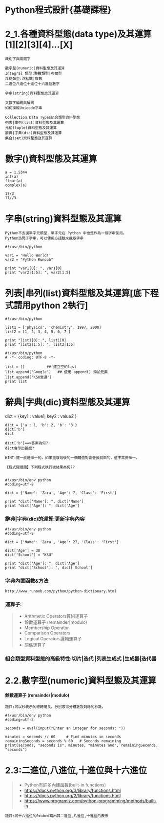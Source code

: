 # Python程式設計{基礎課程}

# 2_1.各種資料型態(data type)及其運算[1][2][3][4]...[X]
```
識別字與關鍵字

數字型(numeric)資料型態及其運算
Integral 類型:整數類型|布爾型
浮點類型:浮點數|複數
二進位八進位十進位十六進位數字

字串(string)資料型態及其運算

文數字編碼與解碼
如何操縱Unicode字串

Collection Data Types組合類型資料型態 
列表|串列(list)資料型態及其運算
元組(tuple)資料型態及其運算
辭典|字典(dic)資料型態及其運算
集合(set)資料型態及其運算
```
# 數字()資料型態及其運算
```
a = 1.5344
int(a)
float(a)
complex(a)
```


```
17/3
17//3
```

# 字串(string)資料型態及其運算
```
Python不支援單字元類型，單字元在 Python 中也是作為一個字串使用。
Python訪問子字串，可以使用方括號來截取字串
```
```
#!/usr/bin/python
 
var1 = 'Hello World!'
var2 = "Python Runoob"
 
print "var1[0]: ", var1[0]
print "var2[1:5]: ", var2[1:5]
```
# 列表|串列(list)資料型態及其運算[底下程式請用python 2執行]
```
#!/usr/bin/python
 
list1 = ['physics', 'chemistry', 1997, 2000]
list2 = [1, 2, 3, 4, 5, 6, 7 ]
 
print "list1[0]: ", list1[0]
print "list2[1:5]: ", list2[1:5]
```

```
#!/usr/bin/python
# -*- coding: UTF-8 -*-
 
list = []          ## 建立空的list
list.append('Google')   ## 使用 append() 添加元素
list.append('KSU當選')
print list
```

# 辭典|字典(dic)資料型態及其運算

dict = {key1 : value1, key2 : value2 }
```
dict = {'a': 1, 'b': 2, 'b': '3'}
dict['b']
dict

dict['b']==>答案為何?
dict會印出甚麼?

HINT:鍵一般是唯一的，如果重複最後的一個鍵值對會替換前面的，值不需要唯一。
```

```
【程式閱讀題】下列程式執行後結果為何??


#!/usr/bin/env python
#coding=utf-8
 
dict = {'Name': 'Zara', 'Age': 7, 'Class': 'First'}
 
print "dict['Name']: ", dict['Name']
print "dict['Age']: ", dict['Age']
```

### 辭典|字典(dic)的運算:更新字典內容
```
#!/usr/bin/env python
#coding=utf-8

dict = {'Name': 'Zara', 'Age': 27, 'Class': 'First'}
 
dict['Age'] = 38 
dict['School'] = "KSU" 
 
print "dict['Age']: ", dict['Age']
print "dict['School']: ", dict['School']
```
### 字典內置函數&方法
```
http://www.runoob.com/python/python-dictionary.html
```

### 運算子:
>* Arithmetic Operators算術運算子
>* 餘數運算子 (remainder|modulo)
>* Membership Operator
>* Comparison Operators
>* Logical Operators邏輯運算子
>* 關係運算子

### 組合類型資料型態的高級特性:切片|迭代 |列表生成式 |生成器|迭代器

# 2.2.數字型(numeric)資料型態及其運算

#### 餘數運算子 (remainder|modulo)
```
題目:將以秒表示的總時間長，分別取得分鐘數及剩餘的秒數。
```
```
#!/usr/bin/env python
#coding=utf-8

seconds = eval(input("Enter an integer for seconds: "))

minutes = seconds // 60     # Find minutes in seconds
remainingSeconds = seconds % 60   # Seconds remaining
print(seconds, "seconds is", minutes, "minutes and", remainingSeconds, "seconds")
```

# 2.3:二進位,八進位,十進位與十六進位

>* Python有許多內建函數(built-in functions)
>* https://docs.python.org/3/library/functions.html
>* https://docs.python.org/2/library/functions.html
>* https://www.programiz.com/python-programming/methods/built-in

```
題目:將十六進位的0xabcd寫出其二進位,八進位,十進位的表示
```

